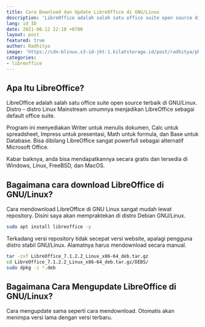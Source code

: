 ```yaml
---
title: Cara Download dan Update LibreOffice di GNU/Linux
description: 'LibreOffice adalah salah satu office suite open source di GNU/Linux'
lang: id_ID
date: 2021-06-12 22:10 +0700
layout: post
featured: true
author: Radhitya
image: 'https://cdn-blinux.s3-id-jkt-1.kilatstorage.id/post/radhitya/photo_2021-06-13_11-11-04.jpg'
categories:
- libreoffice
---
```


## Apa Itu LibreOffice?
LibreOffice adalah salah satu office suite open source terbaik di GNU/Linux. Distro - distro Linux Mainstream umumnya menjadikan LibreOffice sebagai default office suite.

Program ini menyediakan Writer untuk menulis dokumen, Calc untuk spreadsheet, Impress untuk presentasi, Math untuk formula, dan Base untuk Database. Bisa dibilang LibreOffice sangat powerfull sebagai alternatif Microsoft Office.

Kabar baiknya, anda bisa mendapatkannya secara gratis dan tersedia di Windows, Linux, FreeBSD, dan MacOS.

## Bagaimana cara download LibreOffice di GNU/Linux?
Cara mendownload LibreOffice di GNU Linux sangat mudah lewat repository. Disini saya akan mempraktekan di distro Debian GNU/Linux.

```bash
sudo apt install libreoffice -y
```
Terkadang versi repository tidak secepat versi website, apalagi pengguna distro stabil GNU/Linux. Alamatnya harus mendownload secara manual.

```bash
tar -zxf LibreOffice_7.1.2.2_Linux_x86-64_deb.tar.gz
cd LibreOffice_7.1.2.2_Linux_x86-64_deb.tar.gz/DEBS/
sudo dpkg -i *.deb
```

## Bagaimana Cara Mengupdate LibreOffice di GNU/Linux?
Cara mengupdate sama seperti cara mendownload. Otomatis akan menimpa versi lama dengan versi terbaru.
